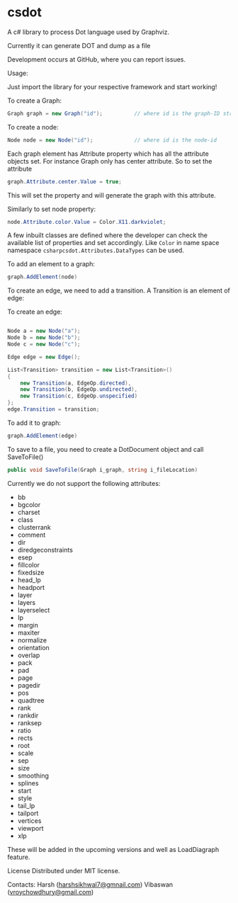 # csdot

A c# library to process Dot language used by Graphviz.

Currently it can generate DOT and dump as a file

Development occurs at GitHub, where you can report issues.

Usage:

Just import the library for your respective framework and start working!

To create a Graph:
```csharp
Graph graph = new Graph("id");          // where id is the graph-ID string.
```

To create a node:

```csharp
Node node = new Node("id");				// where id is the node-id
```

Each graph element has Attribute property which has all the attribute objects set. For instance Graph only has center attribute.
So to set the attribute

```csharp
graph.Attribute.center.Value = true;
```

This will set the property and will generate the graph with this attribute. 

Similarly to set node property: 

```csharp
node.Attribute.color.Value = Color.X11.darkviolet;
```

A few inbuilt classes are defined where the developer can check the available list of properties and set accordingly. Like ```Color``` in name space namespace ```csharpcsdot.Attributes.DataTypes``` can be used. 

To add an element to a graph:

```csharp
graph.AddElement(node)
```

To create an edge, we need to add a transition. A Transition is an element of edge:

To create an edge:

```csharp

Node a = new Node("a");
Node b = new Node("b");
Node c = new Node("c");

Edge edge = new Edge();

List<Transition> transition = new List<Transition>()
{
	new Transition(a, EdgeOp.directed),
	new Transition(b, EdgeOp.undirected),
	new Transition(c, EdgeOp.unspecified)
};
edge.Transition = transition;

```

To add it to graph:

```csharp
graph.AddElement(edge)
```

To save to a file, you need to create a DotDocument object and call SaveToFile()

```csharp
public void SaveToFile(Graph i_graph, string i_fileLocation)
```

Currently we do not support the following attributes:
* bb
* bgcolor
* charset
* class
* clusterrank
* comment
* dir
* diredgeconstraints
* esep
* fillcolor
* fixedsize
* head_lp
* headport
* layer
* layers
* layerselect
* lp
* margin
* maxiter
* normalize
* orientation
* overlap
* pack
* pad
* page
* pagedir
* pos
* quadtree
* rank
* rankdir
* ranksep
* ratio
* rects
* root
* scale
* sep
* size
* smoothing
* splines
* start
* style
* tail_lp
* tailport
* vertices
* viewport
* xlp

These will be added in the upcoming versions and well as LoadDiagraph feature. 



License
Distributed under MIT license.

Contacts:
Harsh     (harshsikhwal7@gmnail.com)
Vibaswan  (vroychowdhury@gmail.com)
